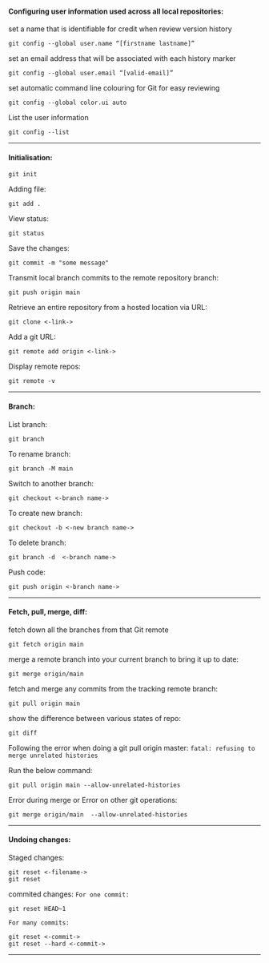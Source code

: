 #### Configuring user information used across all local repositories:
set a name that is identifiable for credit when review version history
```
git config --global user.name “[firstname lastname]”
```

set an email address that will be associated with each history marker
```
git config --global user.email “[valid-email]”
```

set automatic command line colouring for Git for easy reviewing
```
git config --global color.ui auto
```

List the user information
```
git config --list
```

<hr>

#### Initialisation:

```
git init
```

Adding file:
```
git add .
```

View status:
```
git status
```

Save the changes:
```
git commit -m "some message"
```

Transmit local branch commits to the remote repository branch:
```
git push origin main
```

Retrieve an entire repository from a hosted location via URL:
```
git clone <-link->
```

Add a git URL:
```
git remote add origin <-link->
```

Display remote repos:
```
git remote -v
```

<hr>


#### Branch:
List branch:
```
git branch
```

To rename branch:
```
git branch -M main
```

Switch to another branch:
```
git checkout <-branch name->
```

To create new branch:
```
git checkout -b <-new branch name->
```

To delete branch:
```
git branch -d  <-branch name->
```

Push code:
```
git push origin <-branch name->
```

<hr>

#### Fetch, pull, merge, diff:
fetch down all the branches from that Git remote
```
git fetch origin main
```

merge a remote branch into your current branch to bring it up to date:
```
git merge origin/main
```

fetch and merge any commits from the tracking remote branch:
```
git pull origin main
```

show the difference between various states of repo:
```
git diff
```

Following the error when doing a git pull origin master:
`fatal: refusing to merge unrelated histories`

Run the below command:
```
git pull origin main --allow-unrelated-histories
```

Error during merge or Error on other git operations:
```
git merge origin/main  --allow-unrelated-histories
```

<hr>

#### Undoing changes:
Staged changes:
```
git reset <-filename->
git reset
```

commited changes:
`For one commit:`  
```
git reset HEAD~1
```

`For many commits:`
```
git reset <-commit->
git reset --hard <-commit->
```

<hr>